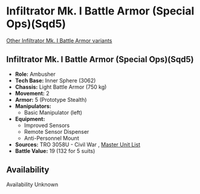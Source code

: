 # Infiltrator Mk. I Battle Armor (Special Ops)(Sqd5) 

[Other Infiltrator Mk. I Battle Armor variants](../infiltrator_mk._i_battle_armor.md) 

## Infiltrator Mk. I Battle Armor (Special Ops)(Sqd5) 

- **Role:** Ambusher 
- **Tech Base:** Inner Sphere (3062) 
- **Chassis:** Light Battle Armor (750 kg) 
- **Movement:** 2 
- **Armor:** 5 (Prototype Stealth) 
- **Manipulators:** 
  - Basic Manipulator (left) 
- **Equipment:** 
  - Improved Sensors 
  - Remote Sensor Dispenser 
  - Anti-Personnel Mount 
- **Sources:** TRO 3058U - Civil War , [Master Unit List](http://masterunitlist.info/Unit/Details/8533) 
- **Battle Value:** 19 (132 for 5 suits) 

## Availability 

Availability Unknown 

